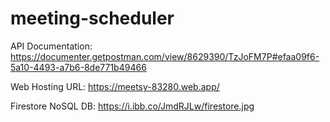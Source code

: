 # meeting-scheduler

API Documentation:
https://documenter.getpostman.com/view/8629390/TzJoFM7P#efaa09f6-5a10-4493-a7b6-8de771b49466

Web Hosting URL: https://meetsy-83280.web.app/

Firestore NoSQL DB: https://i.ibb.co/JmdRJLw/firestore.jpg
